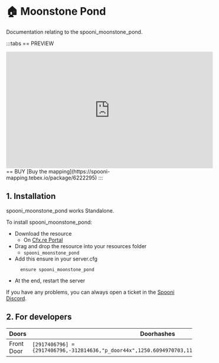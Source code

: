 # 🏠 Moonstone Pond
Documentation relating to the spooni_moonstone_pond.

:::tabs
== PREVIEW
<iframe width="560" height="315" src="https://www.youtube.com/embed/8SADx-ox6Ho?si=rgSgWuF_VrcCYbGy" frameborder="0" allow="accelerometer; autoplay; clipboard-write; encrypted-media; gyroscope; picture-in-picture; web-share" referrerpolicy="strict-origin-when-cross-origin" allowfullscreen></iframe>
== BUY
[Buy the mapping](https://spooni-mapping.tebex.io/package/6222295)
:::

## 1. Installation
spooni_moonstone_pond works Standalone.  

To install spooni_moonstone_pond:
- Download the resource
  - On [Cfx.re Portal](https://portal.cfx.re/)
- Drag and drop the resource into your resources folder
  - `spooni_moonstone_pond`
- Add this ensure in your server.cfg
  ```
    ensure spooni_moonstone_pond
  ```
- At the end, restart the server

If you have any problems, you can always open a ticket in the [Spooni Discord](https://discord.gg/spooni).

## 2. For developers
| Doors                     | Doorhashes
|---------------------------|----------------------------------------------------------------------------------|
| Front Door                | `[2917406796] = {2917406796,-312814636,"p_door44x",1250.6094970703,1156.4053955078,150.23097229004}`
